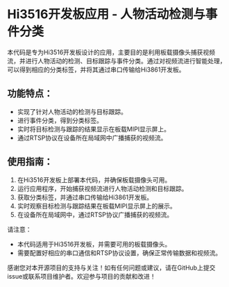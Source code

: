 # Hi3516开发板应用 - 人物活动检测与事件分类

本代码是专为Hi3516开发板设计的应用，主要目的是利用板载摄像头捕获视频流，并进行人物活动的检测、目标跟踪与事件分类。通过对视频流进行智能处理，可以得到相应的分类标签，并将其通过串口传输给Hi3861开发板。

## 功能特点：

- 实现了针对人物活动的检测与目标跟踪。
- 进行事件分类，得到分类标签。
- 实时将目标检测与跟踪的结果显示在板载MIPI显示屏上。
- 通过RTSP协议在设备所在局域网中广播捕获的视频流。

## 使用指南：

1. 在Hi3516开发板上部署本代码，并确保板载摄像头可用。
2. 运行应用程序，开始捕获视频流进行人物活动检测和目标跟踪。
3. 获取分类标签，并通过串口传输给Hi3861开发板。
4. 实时观察目标检测与跟踪结果在板载MIPI显示屏上的展示。
5. 在设备所在局域网中，通过RTSP协议广播捕获的视频流。

请注意：

- 本代码适用于Hi3516开发板，并需要可用的板载摄像头。
- 需要配置好相应的串口通信和RTSP协议设置，确保正常传输数据和视频流。

感谢您对本开源项目的支持与关注！如有任何问题或建议，请在GitHub上提交issue或联系项目维护者。欢迎参与项目的贡献和改进！
